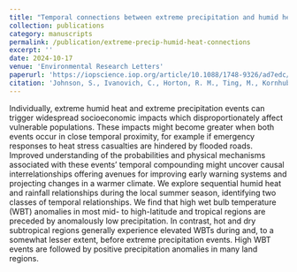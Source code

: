 ```yaml
---
title: "Temporal connections between extreme precipitation and humid heat"
collection: publications
category: manuscripts
permalink: /publication/extreme-precip-humid-heat-connections
excerpt: ''
date: 2024-10-17
venue: 'Environmental Research Letters'
paperurl: 'https://iopscience.iop.org/article/10.1088/1748-9326/ad7edc/meta/'
citation: 'Johnson, S., Ivanovich, C., Horton, R. M., Ting, M., Kornhuber, K., & Lesk, C. (2024). Temporal connections between extreme precipitation and humid heat. Environmental Research Letters, 19(11), 114076. https://doi.org/10.1088/1748-9326/ad7edc'
---
```


Individually, extreme humid heat and extreme precipitation events can trigger widespread socioeconomic impacts which disproportionately affect vulnerable populations. These impacts might become greater when both events occur in close temporal proximity, for example if emergency responses to heat stress casualties are hindered by flooded roads. Improved understanding of the probabilities and physical mechanisms associated with these events’ temporal compounding might uncover causal interrelationships offering avenues for improving early warning systems and projecting changes in a warmer climate. We explore sequential humid heat and rainfall relationships during the local summer season, identifying two classes of temporal relationships. We find that high wet bulb temperature (WBT) anomalies in most mid- to high-latitude and tropical regions are preceded by anomalously low precipitation. In contrast, hot and dry subtropical regions generally experience elevated WBTs during and, to a somewhat lesser extent, before extreme precipitation events. High WBT events are followed by positive precipitation anomalies in many land regions.
